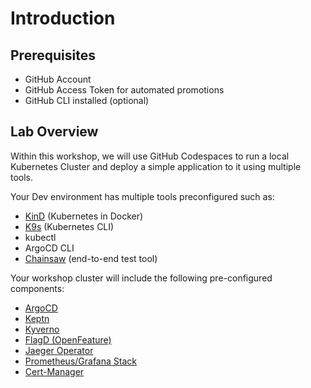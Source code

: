 # Introduction

## Prerequisites

- GitHub Account
- GitHub Access Token for automated promotions
- GitHub CLI installed (optional)

## Lab Overview

Within this workshop, we will use GitHub Codespaces to run a local Kubernetes Cluster and deploy a simple application to it using multiple tools.

Your Dev environment has multiple tools preconfigured such as:

- [KinD](https://kind.sigs.k8s.io/) (Kubernetes in Docker)
- [K9s](https://k9scli.io/) (Kubernetes CLI)
- kubectl
- ArgoCD CLI
- [Chainsaw](https://kyverno.github.io/chainsaw/latest/) (end-to-end test tool)

Your workshop cluster will include the following pre-configured components:

- [ArgoCD](https://argoproj.github.io/argo-cd/)
- [Keptn](https://keptn.sh/)
- [Kyverno](https://kyverno.io/)
- [FlagD (OpenFeature)](https://openfeature.dev/)
- [Jaeger Operator](https://github.com/jaegertracing/jaeger-operator)
- [Prometheus/Grafana Stack](https://prometheus-operator.dev/)
- [Cert-Manager](https://cert-manager.io/)

